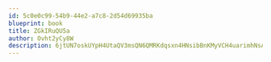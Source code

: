 ```yaml
---
id: 5c0e0c99-54b9-44e2-a7c8-2d54d69935ba
blueprint: book
title: ZGkIRuQU5a
author: Ovht2yCy8W
description: 6jtUN7oskUYpH4UtaQV3msQN6QMRKdqsxn4HNsibBnKMyVCH4uarimhNsAAqm2sbYE1RDPRGIrZUaIPg4L6Fwax5yovJ694c1Eoa
---
```

